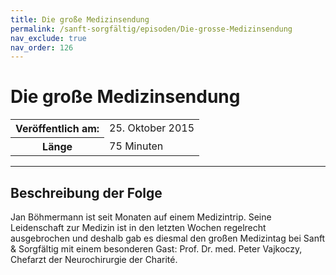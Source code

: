 ```yaml
---
title: Die große Medizinsendung
permalink: /sanft-sorgfältig/episoden/Die-grosse-Medizinsendung
nav_exclude: true
nav_order: 126
---
```


# Die große Medizinsendung
<table class="resp-table dcf-table dcf-table-responsive dcf-table-bordered dcf-table-striped dcf-w-100%">
                    <tbody>
                        <tr>
                            <th scope="row">Veröffentlich am:</th>
                            <td data-label="Veröffentlich am:">25. Oktober 2015</td>
                        </tr>
                        <tr>
                            <th scope="row">Länge </th>
                            <td data-label="Länge ">75 Minuten</td>
                        </tr></tbody>
                </table>

***

## Beschreibung der Folge

<div>
Jan Böhmermann ist seit Monaten auf einem Medizintrip. Seine Leidenschaft zur Medizin ist in den letzten Wochen regelrecht ausgebrochen und deshalb gab es diesmal den großen Medizintag bei Sanft & Sorgfältig mit einem besonderen Gast: Prof. Dr. med. Peter Vajkoczy, Chefarzt der Neurochirurgie der Charité.  
</div>


